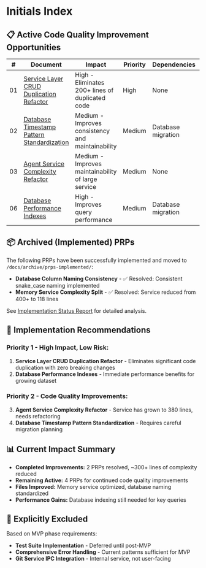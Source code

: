 # Initials Index

## 📋 Active Code Quality Improvement Opportunities

| #   | Document                                                                                      | Impact                                             | Priority | Dependencies       | Status |
| --- | --------------------------------------------------------------------------------------------- | -------------------------------------------------- | -------- | ------------------ | ------ |
| 01  | [Service Layer CRUD Duplication Refactor](./service-layer-crud-duplication-refactor.md)       | High - Eliminates 200+ lines of duplicated code    | High     | None               | Active |
| 02  | [Database Timestamp Pattern Standardization](./database-timestamp-pattern-standardization.md) | Medium - Improves consistency and maintainability  | Medium   | Database migration | Active |
| 03  | [Agent Service Complexity Refactor](./agent-service-complexity-refactor.md)                   | Medium - Improves maintainability of large service | Medium   | None               | Active |
| 06  | [Database Performance Indexes](./database-performance-indexes.md)                             | High - Improves query performance                  | Medium   | Database migration | Active |

## 📦 Archived (Implemented) PRPs

The following PRPs have been successfully implemented and moved to `/docs/archive/prps-implemented/`:

- **Database Column Naming Consistency** - ✅ Resolved: Consistent snake_case naming implemented
- **Memory Service Complexity Split** - ✅ Resolved: Service reduced from 400+ to 118 lines

See [Implementation Status Report](../archive/prps-implemented/implementation-status-report.md) for detailed analysis.

## 🎯 Implementation Recommendations

### **Priority 1 - High Impact, Low Risk:**

1. **Service Layer CRUD Duplication Refactor** - Eliminates significant code duplication with zero breaking changes
2. **Database Performance Indexes** - Immediate performance benefits for growing dataset

### **Priority 2 - Code Quality Improvements:**

3. **Agent Service Complexity Refactor** - Service has grown to 380 lines, needs refactoring
4. **Database Timestamp Pattern Standardization** - Requires careful migration planning

## 📊 Current Impact Summary

- **Completed Improvements:** 2 PRPs resolved, ~300+ lines of complexity reduced
- **Remaining Active:** 4 PRPs for continued code quality improvements
- **Files Improved:** Memory service optimized, database naming standardized
- **Performance Gains:** Database indexing still needed for key queries

## 🚫 Explicitly Excluded

Based on MVP phase requirements:

- **Test Suite Implementation** - Deferred until post-MVP
- **Comprehensive Error Handling** - Current patterns sufficient for MVP
- **Git Service IPC Integration** - Internal service, not user-facing
